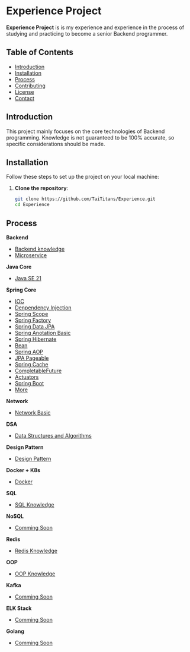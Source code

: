 # Experience Project

**Experience Project** is is my experience and experience in the process of studying and practicing to become a senior Backend programmer.

## Table of Contents

- [Introduction](#introduction)
- [Installation](#installation)
- [Process](#process)
- [Contributing](#contributing)
- [License](#license)
- [Contact](#contact)

## Introduction

This project mainly focuses on the core technologies of Backend programming. Knowledge is not guaranteed to be 100% accurate, so specific considerations should be made.

## Installation

Follow these steps to set up the project on your local machine:

1. **Clone the repository**:

   ```bash
   git clone https://github.com/TaiTitans/Experience.git
   cd Experience

## Process

**Backend**
- [Backend knowledge](https://github.com/TaiTitans/Experience/tree/main/Documents/4.%20Backend%20Develop)
- [Microservice](https://github.com/TaiTitans/Experience/tree/main/Documents/4.%20Backend%20Develop/Microservices)

**Java Core**

- [Java SE 21](https://github.com/TaiTitans/Experience/tree/main/Documents/Java%20SE%2021)

**Spring Core**
- [IOC](https://github.com/TaiTitans/Experience/blob/main/Documents/7.%20SpringCore/IOC.md)
- [Denpendency Injection](https://github.com/TaiTitans/Experience/blob/main/Documents/7.%20SpringCore/Denpendency%20Injection.md)
- [Spring Scope](https://github.com/TaiTitans/Experience/blob/main/Documents/7.%20SpringCore/Spring%20Scope.md)
- [Spring Factory](https://github.com/TaiTitans/Experience/blob/main/Documents/7.%20SpringCore/Spring%20Factory.md)
- [Spring Data JPA](https://github.com/TaiTitans/Experience/blob/main/Documents/7.%20SpringCore/Spring%20Data%20JPA.md)
- [Spring Anotation Basic](https://github.com/TaiTitans/Experience/tree/main/Documents/7.%20SpringCore/Anotation)
- [Spring Hibernate](https://github.com/TaiTitans/Experience/blob/main/Documents/2.%20SpringBoot/HibernateLifecycle.md)
- [Bean](https://github.com/TaiTitans/Experience/blob/main/Documents/7.%20SpringCore/Bean.md)
- [Spring AOP](https://github.com/TaiTitans/Experience/blob/main/Documents/7.%20SpringCore/Spring%20AOP.md)
- [JPA Pageable](https://github.com/TaiTitans/Experience/blob/main/Documents/2.%20SpringBoot/Pageable.md)
- [Spring Cache](https://github.com/TaiTitans/Experience/blob/main/Documents/2.%20SpringBoot/Spring%20Cache.md)
- [CompletableFuture](https://github.com/TaiTitans/Experience/blob/main/Documents/2.%20SpringBoot/CompletableFuture.md)
- [Actuators](https://github.com/TaiTitans/Experience/blob/main/Documents/2.%20SpringBoot/Actuators.md)
- [Spring Boot](https://github.com/TaiTitans/Experience/tree/main/Documents/2.%20SpringBoot)
- [More](https://github.com/TaiTitans/Experience/tree/main/Documents/7.%20SpringCore)

**Network**
- [Network Basic](https://github.com/TaiTitans/Experience/tree/main/Documents/10.%20Network)

**DSA**
- [Data Structures and Algorithms](https://github.com/TaiTitans/Experience/tree/main/Documents/14.DSA)

**Design Pattern**
- [Design Pattern](https://github.com/TaiTitans/Experience/tree/main/Documents/13.%20Design%20Pattern)

**Docker + K8s**
- [Docker](https://github.com/TaiTitans/Experience/tree/main/Documents/15.Docker)

**SQL**
- [SQL Knowledge](https://github.com/TaiTitans/Experience/tree/main/Documents/6.%20SQL)

**NoSQL**
- [Comming Soon]()

**Redis**
- [Redis Knowledge](https://github.com/TaiTitans/Experience/tree/main/Documents/9.%20Redis)

**OOP**
- [OOP Knowledge](https://github.com/TaiTitans/Experience/tree/main/Documents/8.%20OOP)

**Kafka**
- [Comming Soon]()

**ELK Stack**
- [Comming Soon]()

**Golang**
- [Comming Soon]()
